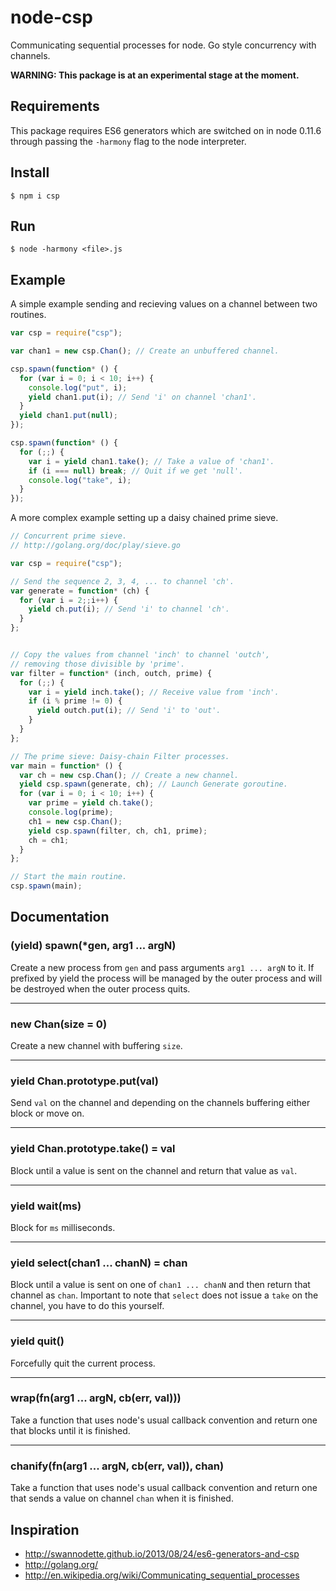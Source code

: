 # node-csp

Communicating sequential processes for node. Go style concurrency with
channels.

**WARNING: This package is at an experimental stage at the moment.**

## Requirements

This package requires ES6 generators which are switched on in node 0.11.6
through passing the `-harmony` flag to the node interpreter.

## Install

    $ npm i csp

## Run

    $ node -harmony <file>.js

## Example

A simple example sending and recieving values on a channel between
two routines.

```js
var csp = require("csp");

var chan1 = new csp.Chan(); // Create an unbuffered channel.

csp.spawn(function* () {
  for (var i = 0; i < 10; i++) {
    console.log("put", i);
    yield chan1.put(i); // Send 'i' on channel 'chan1'.
  }
  yield chan1.put(null);
});

csp.spawn(function* () {
  for (;;) {
    var i = yield chan1.take(); // Take a value of 'chan1'.
    if (i === null) break; // Quit if we get 'null'.
    console.log("take", i);
  }
});
```

A more complex example setting up a daisy chained prime sieve.

```js
// Concurrent prime sieve.
// http://golang.org/doc/play/sieve.go

var csp = require("csp");

// Send the sequence 2, 3, 4, ... to channel 'ch'.
var generate = function* (ch) {
  for (var i = 2;;i++) {
    yield ch.put(i); // Send 'i' to channel 'ch'.
  }
};


// Copy the values from channel 'inch' to channel 'outch',
// removing those divisible by 'prime'.
var filter = function* (inch, outch, prime) {
  for (;;) {
    var i = yield inch.take(); // Receive value from 'inch'.
    if (i % prime != 0) {
      yield outch.put(i); // Send 'i' to 'out'.
    }
  }
};

// The prime sieve: Daisy-chain Filter processes.
var main = function* () {
  var ch = new csp.Chan(); // Create a new channel.
  yield csp.spawn(generate, ch); // Launch Generate goroutine.
  for (var i = 0; i < 10; i++) {
    var prime = yield ch.take();
    console.log(prime);
    ch1 = new csp.Chan();
    yield csp.spawn(filter, ch, ch1, prime);
    ch = ch1;
  }
};

// Start the main routine.
csp.spawn(main);
```

## Documentation

### (yield) spawn(*gen, arg1 ... argN)

Create a new process from `gen` and pass arguments `arg1 ... argN` to it.
If prefixed by yield the process will be managed by the outer process
and will be destroyed when the outer process quits.

* * *

### new Chan(size = 0)

Create a new channel with buffering `size`.

* * *

### yield Chan.prototype.put(val)

Send `val` on the channel and depending on the channels buffering
either block or move on.

* * *

### yield Chan.prototype.take() = val

Block until a value is sent on the channel and return that value as `val`.

* * *

### yield wait(ms)

Block for `ms` milliseconds.

* * *

### yield select(chan1 ... chanN) = chan

Block until a value is sent on one of `chan1 ... chanN` and then return
that channel as `chan`. Important to note that `select` does not issue a
`take` on the channel, you have to do this yourself.

* * *

### yield quit()

Forcefully quit the current process.

* * *

### wrap(fn(arg1 ... argN, cb(err, val)))

Take a function that uses node's usual callback convention and return
one that blocks until it is finished.

* * *

### chanify(fn(arg1 ... argN, cb(err, val)), chan)

Take a function that uses node's usual callback convention and return
one that sends a value on channel `chan` when it is finished.

## Inspiration

* http://swannodette.github.io/2013/08/24/es6-generators-and-csp
* http://golang.org/
* http://en.wikipedia.org/wiki/Communicating_sequential_processes

